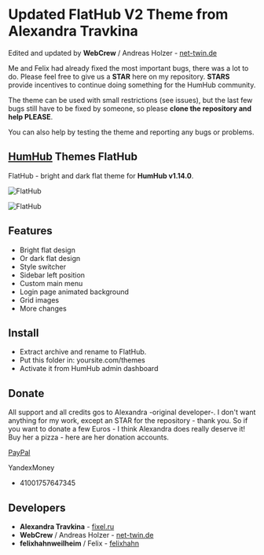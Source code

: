 # Updated FlatHub V2 Theme from Alexandra Travkina
Edited and updated by **WebCrew** / Andreas Holzer - [net-twin.de](https://net-twin.de/net/NetTwin)

Me and Felix had already fixed the most important bugs, there was a lot to do. Please feel free to give us a **STAR** here on my repository. **STARS** provide incentives to continue doing something for the HumHub community. 

The theme can be used with small restrictions (see issues), but the last few bugs still have to be fixed by someone, so please **clone the repository and help PLEASE**.

You can also help by testing the theme and reporting any bugs or problems.

## [HumHub](https://github.com/humhub/humhub) Themes FlatHub
FlatHub - bright and dark flat theme for **HumHub v1.14.0**.

![FlatHub](https://raw.githubusercontent.com/WebCrew/humhub_flathub_updated/master/screenshot/thumb_flathub.jpg)

![FlatHub](https://raw.githubusercontent.com/WebCrew/humhub_flathub_updated/master/screenshot/06_flathub.jpg)

## Features
- Bright flat design
- Or dark flat design
- Style switcher
- Sidebar left position
- Custom main menu
- Login page animated background
- Grid images
- More changes

## Install
- Extract archive and rename to FlatHub.
- Put this folder in: yoursite.com/themes
- Activate it from HumHub admin dashboard

## Donate
All support and all credits gos to Alexandra -original developer-. I don't want anything for my work, except an STAR for the repository - thank you.
So if you want to donate a few Euros - I think Alexandra does really deserve it!
Buy her a pizza - here are her donation accounts.

[PayPal](https://paypal.me/forsashatravkina)

YandexMoney
- 41001757647345

## Developers
- **Alexandra Travkina** - [fixel.ru](https://fixel.ru)
- **WebCrew** / Andreas Holzer - [net-twin.de](https://net-twin.de)
- **felixhahnweilheim** / Felix - [felixhahn](https://github.com/felixhahnweilheim)

